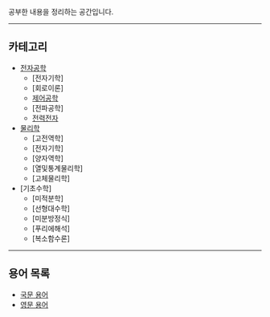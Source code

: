 공부한 내용을 정리하는 공간입니다.

---

## 카테고리
- [전자공학](./EE/ElectricalEngineering.md)
  - [전자기학]
  - [회로이론]
  - [제어공학](./EE/ControlEngineering/ControlEngineering.md)
  - [전파공학]
  - [전력전자](./EE/PowerElectronics/PowerElectronics.md)
- [물리학](./PHY/Physics.md)
  - [고전역학]
  - [전자기학]
  - [양자역학]
  - [열및통계물리학]
  - [고체물리학]
- [기초수학]
  - [미적분학]
  - [선형대수학]
  - [미분방정식]
  - [푸리에해석]
  - [복소함수론]

---

## 용어 목록
- [국문 용어](./terminology/KIndex.md)
- [영문 용어](./terminology/EIndex.md)

